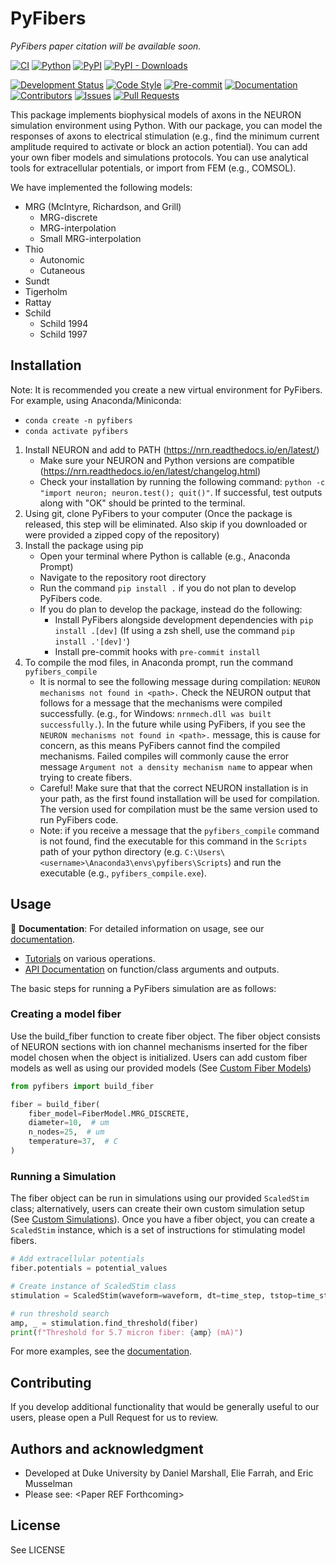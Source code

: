 # PyFibers
*PyFibers paper citation will be available soon.*

[![CI](https://github.com/wmglab-duke/pyfibers/workflows/CI/badge.svg)](https://github.com/wmglab-duke/pyfibers/actions)
[![Python](https://img.shields.io/badge/python-3.10%20%7C%203.11%20%7C%203.12-blue.svg)](https://www.python.org/downloads/)
[![PyPI](https://img.shields.io/pypi/v/pyfibers.svg)](https://pypi.org/project/pyfibers/)
[![PyPI - Downloads](https://img.shields.io/pypi/dm/pyfibers.svg)](https://pypi.org/project/pyfibers/)
<!-- [![PyPI - License](https://img.shields.io/pypi/l/pyfibers.svg)](https://pypi.org/project/pyfibers/) -->
[![Development Status](https://img.shields.io/badge/development%20status-beta-yellow.svg)](https://pypi.org/classifiers/)
[![Code Style](https://img.shields.io/badge/code%20style-black-000000.svg)](https://github.com/psf/black)
[![Pre-commit](https://img.shields.io/badge/pre--commit-enabled-brightgreen?logo=pre-commit&logoColor=white)](https://pre-commit.com/)
[![Documentation](https://img.shields.io/badge/docs-github%20pages-blue.svg)](https://wmglab-duke.github.io/pyfibers/)
[![Contributors](https://img.shields.io/github/contributors/wmglab-duke/pyfibers.svg)](https://github.com/wmglab-duke/pyfibers/graphs/contributors)
[![Issues](https://img.shields.io/github/issues/wmglab-duke/pyfibers.svg)](https://github.com/wmglab-duke/pyfibers/issues)
[![Pull Requests](https://img.shields.io/github/issues-pr/wmglab-duke/pyfibers.svg)](https://github.com/wmglab-duke/pyfibers/pulls)

This package implements biophysical models of axons in the NEURON simulation environment using Python. With our package, you can model the responses of axons to electrical stimulation (e.g., find the minimum current amplitude required to activate or block an action potential). You can add your own fiber models and simulations protocols. You can use analytical tools for extracellular potentials, or import from FEM (e.g., COMSOL).

We have implemented the following models:
- MRG (McIntyre, Richardson, and Grill)
   - MRG-discrete
   - MRG-interpolation
   - Small MRG-interpolation
- Thio
   - Autonomic
   - Cutaneous
- Sundt
- Tigerholm
- Rattay
- Schild
   - Schild 1994
   - Schild 1997

## Installation
Note: It is recommended you create a new virtual environment for PyFibers. For example, using Anaconda/Miniconda:
  - `conda create -n pyfibers`
  - `conda activate pyfibers`
1. Install NEURON and add to PATH (https://nrn.readthedocs.io/en/latest/)
   - Make sure your NEURON and Python versions are compatible (https://nrn.readthedocs.io/en/latest/changelog.html)
   - Check your installation by running the following command: `python -c "import neuron; neuron.test(); quit()"`. If successful, test outputs along with "OK" should be printed to the terminal.
2. Using git, clone PyFibers to your computer (Once the package is released, this step will be eliminated. Also skip if you downloaded or were provided a zipped copy of the repository)
3. Install the package using pip
   - Open your terminal where Python is callable (e.g., Anaconda Prompt)
   - Navigate to the repository root directory
   - Run the command `pip install .` if you do not plan to develop PyFibers code.
   - If you do plan to develop the package, instead do the following:
     - Install PyFibers alongside development dependencies with `pip install .[dev]` (If using a zsh shell, use the command `pip install .'[dev]'`)
     - Install pre-commit hooks with `pre-commit install`
4. To compile the mod files, in Anaconda prompt, run the command `pyfibers_compile`
   - It is normal to see the following message during compilation: `NEURON mechanisms not found in <path>.` Check the NEURON output that follows for a message that the mechanisms were compiled successfully. (e.g., for Windows: `nrnmech.dll was built successfully.`). In the future while using PyFibers, if you see the `NEURON mechanisms not found in <path>.` message, this is cause for concern, as this means PyFibers cannot find the compiled mechanisms. Failed compiles will commonly cause the error message `Argument not a density mechanism name` to appear when trying to create fibers.
   - Careful! Make sure that that the correct NEURON installation is in your path, as the first found installation will be used for compilation. The version used for compilation must be the same version used to run PyFibers code.
   - Note: if you receive a message that the `pyfibers_compile` command is not found, find the executable for this command in the `Scripts` path of your python directory (e.g. `C:\Users\<username>\Anaconda3\envs\pyfibers\Scripts`) and run the executable (e.g., `pyfibers_compile.exe`).


## Usage
📖 **Documentation**: For detailed information on usage, see our [documentation](https://wmglab-duke.github.io/pyfibers/).

- [Tutorials](https://wmglab-duke.github.io/pyfibers/tutorials/index.html) on various operations.
- [API Documentation](https://wmglab-duke.github.io/pyfibers/autodoc/index.html) on function/class arguments and outputs.

The basic steps for running a PyFibers simulation are as follows:
### Creating a model fiber
Use the build_fiber function to create fiber object. The fiber object consists of NEURON sections with ion channel mechanisms inserted for the fiber model chosen when the object is initialized. Users can add custom fiber models as well as using our provided models (See [Custom Fiber Models](https://wmglab-duke.github.io/pyfibers/custom_fiber.html))

```python
from pyfibers import build_fiber

fiber = build_fiber(
    fiber_model=FiberModel.MRG_DISCRETE,
    diameter=10,  # um
    n_nodes=25,  # um
    temperature=37,  # C
)
```
### Running a Simulation
The fiber object can be run in simulations using our provided `ScaledStim` class; alternatively, users can create their own custom simulation setup (See [Custom Simulations](https://wmglab-duke.github.io/pyfibers/custom_stim.html)). Once you have a fiber object, you can create a `ScaledStim` instance, which is a set of instructions for stimulating model fibers.

```python
# Add extracellular potentials
fiber.potentials = potential_values

# Create instance of ScaledStim class
stimulation = ScaledStim(waveform=waveform, dt=time_step, tstop=time_stop)

# run threshold search
amp, _ = stimulation.find_threshold(fiber)
print(f"Threshold for 5.7 micron fiber: {amp} (mA)")
```
For more examples, see the [documentation](https://wmglab-duke.github.io/pyfibers/).

## Contributing
If you develop additional functionality that would be generally useful to our users, please open a Pull Request for us to review.

## Authors and acknowledgment
   - Developed at Duke University by Daniel Marshall, Elie Farrah, and Eric Musselman
   - Please see: \<Paper REF Forthcoming>

## License
See LICENSE
